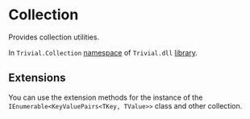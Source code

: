 # Collection

Provides collection utilities.

In `Trivial.Collection` [namespace](./) of `Trivial.dll` [library](../).

## Extensions

You can use the extension methods for the instance of the `IEnumerable<KeyValuePairs<TKey, TValue>>` class and other collection.

